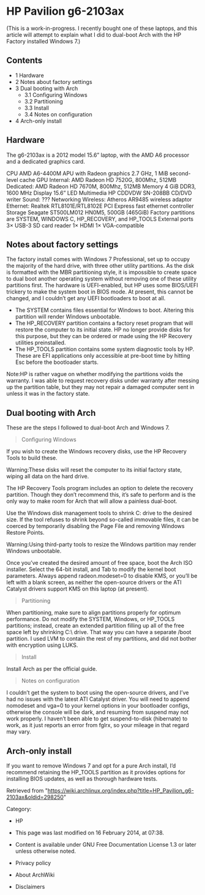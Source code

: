 HP Pavilion g6-2103ax
=====================

(This is a work-in-progress. I recently bought one of these laptops, and
this article will attempt to explain what I did to dual-boot Arch with
the HP Factory installed Windows 7.)

Contents
--------

-   1 Hardware
-   2 Notes about factory settings
-   3 Dual booting with Arch
    -   3.1 Configuring Windows
    -   3.2 Partitioning
    -   3.3 Install
    -   3.4 Notes on configuration
-   4 Arch-only install

Hardware
--------

The g6-2103ax is a 2012 model 15.6” laptop, with the AMD A6 processor
and a dedicated graphics card.

CPU 
    AMD A6-4400M APU with Radeon graphics
    2.7 GHz, 1 MiB second-level cache
GPU 
    Internal: AMD Radeon HD 7520G, 800Mhz, 512MB
    Dedicated: AMD Radeon HD 7670M, 800Mhz, 512MB
Memory 
    4 GiB DDR3, 1600 MHz
Display 
    15.6” LED
Multimedia 
    HP CDDVDW SN-208BB CD/DVD writer
    Sound: ???
Networking 
    Wireless: Atheros AR9485 wireless adaptor
    Ethernet: Realtek RTL8101E/RTL8102E PCI Express fast ethernet
    controller
Storage 
    Seagate ST500LM012 HN0M5, 500GB (465GiB)
    Factory partitions are SYSTEM, WINDOWS C, HP_RECOVERY, and HP_TOOLS
External ports 
    3× USB-3
    SD card reader
    1× HDMI
    1× VGA-compatible

Notes about factory settings
----------------------------

The factory install comes with Windows 7 Professional, set up to occupy
the majority of the hard drive, with three other utility partitions. As
the disk is formatted with the MBR partitioning style, it is impossible
to create space to dual boot another operating system without removing
one of these utility partitions first. The hardware is UEFI-enabled, but
HP uses some BIOS/UEFI trickery to make the system boot in BIOS mode. At
present, this cannot be changed, and I couldn’t get any UEFI bootloaders
to boot at all.

-   The SYSTEM contains files essential for Windows to boot. Altering
    this partition will render Windows unbootable.
-   The HP_RECOVERY partition contains a factory reset program that will
    restore the computer to its initial state. HP no longer provide
    disks for this purpose, but they can be ordered or made using the HP
    Recovery utilities preinstalled.
-   The HP_TOOLS partition contains some system diagnostic tools by HP.
    These are EFI applications only accessible at pre-boot time by
    hitting Esc before the bootloader starts.

Note:HP is rather vague on whether modifying the partitions voids the
warranty. I was able to request recovery disks under warranty after
messing up the partition table, but they may not repair a damaged
computer sent in unless it was in the factory state.

Dual booting with Arch
----------------------

These are the steps I followed to dual-boot Arch and Windows 7.

> Configuring Windows

If you wish to create the Windows recovery disks, use the HP Recovery
Tools to build these.

Warning:These disks will reset the computer to its initial factory
state, wiping all data on the hard drive.

The HP Recovery Tools program includes an option to delete the recovery
partition. Though they don’t recommend this, it’s safe to perform and is
the only way to make room for Arch that will allow a painless dual-boot.

Use the Windows disk management tools to shrink C: drive to the desired
size. If the tool refuses to shrink beyond so-called immovable files, it
can be coerced by temporarily disabling the Page File and removing
Windows Restore Points.

Warning:Using third-party tools to resize the Windows partition may
render Windows unbootable.

Once you’ve created the desired amount of free space, boot the Arch ISO
installer. Select the 64-bit install, and Tab to modify the kernel boot
parameters. Always append radeon.modeset=0 to disable KMS, or you’ll be
left with a blank screen, as neither the open-source drivers or the ATI
Catalyst drivers support KMS on this laptop (at present).

> Partitioning

When partitioning, make sure to align partitions properly for optimum
performance. Do not modify the SYSTEM, Windows, or HP_TOOLS partitions;
instead, create an extended partition filling up all of the free space
left by shrinking C:\ drive. That way you can have a separate /boot
partition. I used LVM to contain the rest of my partitions, and did not
bother with encryption using LUKS.

> Install

Install Arch as per the official guide.

> Notes on configuration

I couldn’t get the system to boot using the open-source drivers, and
I’ve had no issues with the latest ATI Catalyst driver. You will need to
append nomodeset and vga=0 to your kernel options in your bootloader
configs, otherwise the console will be dark, and resuming from suspend
may not work properly. I haven’t been able to get suspend-to-disk
(hibernate) to work, as it just reports an error from fglrx, so your
mileage in that regard may vary.

Arch-only install
-----------------

If you want to remove Windows 7 and opt for a pure Arch install, I’d
recommend retaining the HP_TOOLS partition as it provides options for
installing BIOS updates, as well as thorough hardware tests.

Retrieved from
"https://wiki.archlinux.org/index.php?title=HP_Pavilion_g6-2103ax&oldid=298250"

Category:

-   HP

-   This page was last modified on 16 February 2014, at 07:38.
-   Content is available under GNU Free Documentation License 1.3 or
    later unless otherwise noted.
-   Privacy policy
-   About ArchWiki
-   Disclaimers
